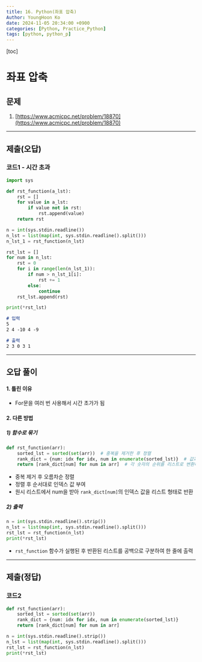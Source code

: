 ```yaml
---
title: 16. Python(좌표 압축)
Author: YoungHoon Ko
date: 2024-11-05 20:34:00 +0900
categories: [Python, Practice_Python]
tags: [python, python_p]
---
```


[toc]

# 좌표 압축

## 문제

1. [https://www.acmicpc.net/problem/18870](https://www.acmicpc.net/problem/18870)

---

## 제출(오답)

### 코드1 - 시간 초과

```python
import sys

def rst_function(a_lst):
    rst = []
    for value in a_lst:
        if value not in rst:
            rst.append(value)
    return rst

n = int(sys.stdin.readline())
n_lst = list(map(int, sys.stdin.readline().split()))
n_lst_1 = rst_function(n_lst)

rst_lst = []
for num in n_lst:
    rst = 0
    for i in range(len(n_lst_1)):
        if num > n_lst_1[i]:
            rst += 1
        else:
            continue
    rst_lst.append(rst)

print(*rst_lst)
```

```markdown
# 입력
5
2 4 -10 4 -9
```

```markdown
# 출력
2 3 0 3 1
```

---

## 오답 풀이

#### 1. 틀린 이유

- For문을 여러 번 사용해서 시간 초가가 됨


#### 2. 다른 방법

##### 1) 함수로 묶기

```python
def rst_function(arr):
    sorted_lst = sorted(set(arr))  # 중복을 제거한 후 정렬
    rank_dict = {num: idx for idx, num in enumerate(sorted_lst)}  # 값과 인덱스에 동시에 접근
    return [rank_dict[num] for num in arr]  # 각 숫자의 순위를 리스트로 변환하여 반환
```

- 중복 제거 후 오름차순 정렬
- 정렬 후 순서대로 인덱스 값 부여
- 원시 리스트에서 num을 받아 `rank_dict[num]`의 인덱스 값을 리스트 형태로 반환

##### 2) 출력

```python
n = int(sys.stdin.readline().strip())
n_lst = list(map(int, sys.stdin.readline().split()))
rst_lst = rst_function(n_lst)
print(*rst_lst)
```

- `rst_function` 함수가 실행된 후 반환된 리스트를 공백으로 구분하여 한 줄에 출력

---

## 제출(정답)

### 코드2

```python
def rst_function(arr):
    sorted_lst = sorted(set(arr))
    rank_dict = {num: idx for idx, num in enumerate(sorted_lst)}  
    return [rank_dict[num] for num in arr]

n = int(sys.stdin.readline().strip())
n_lst = list(map(int, sys.stdin.readline().split()))
rst_lst = rst_function(n_lst)
print(*rst_lst)
```
